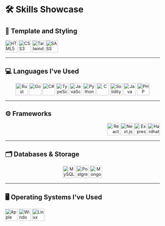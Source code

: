 # 🛠️ Skills Showcase

## 🎨 Template and Styling
<p align="left">
  <img height="40px" src="https://cdn.jsdelivr.net/gh/devicons/devicon@latest/icons/html5/html5-original.svg" alt="HTML5" />
  <img height="40px" src="https://cdn.jsdelivr.net/gh/devicons/devicon@latest/icons/css3/css3-original.svg" alt="CSS3" />
  <img height="40px" src="https://cdn.jsdelivr.net/gh/devicons/devicon@latest/icons/tailwindcss/tailwindcss-original.svg" alt="TailwindCSS" />
  <img height="40px" src="https://cdn.jsdelivr.net/gh/devicons/devicon@latest/icons/sass/sass-original.svg" alt="SASS" />
</p>

---

## 💻 Languages I've Used
<p align="center">
  <img height="40px" src="https://cdn.jsdelivr.net/gh/devicons/devicon@latest/icons/rust/rust-original.svg" alt="Rust" />
  <img height="40px" src="https://cdn.jsdelivr.net/gh/devicons/devicon@latest/icons/go/go-original-wordmark.svg" alt="Go" />
  <img height="40px" src="https://cdn.jsdelivr.net/gh/devicons/devicon@latest/icons/csharp/csharp-original.svg" alt="C#" />
  <img height="40px" src="https://cdn.jsdelivr.net/gh/devicons/devicon@latest/icons/typescript/typescript-original.svg" alt="TypeScript" />
  <img height="40px" src="https://cdn.jsdelivr.net/gh/devicons/devicon@latest/icons/javascript/javascript-original.svg" alt="JavaScript" />
  <img height="40px" src="https://cdn.jsdelivr.net/gh/devicons/devicon@latest/icons/python/python-original.svg" alt="Python" />
  <img height="40px" src="https://cdn.jsdelivr.net/gh/devicons/devicon@latest/icons/c/c-original.svg" alt="C" />
  <img height="40px" src="https://cdn.jsdelivr.net/gh/devicons/devicon@latest/icons/solidity/solidity-original.svg" alt="Solidity" />
  <img height="40px" src="https://cdn.jsdelivr.net/gh/devicons/devicon@latest/icons/java/java-original.svg" alt="Java" />
  <img height="40px" src="https://cdn.jsdelivr.net/gh/devicons/devicon@latest/icons/php/php-original.svg" alt="PHP" />
</p>

---

## ⚙️ Frameworks
<p align="right">
  <img height="40px" src="https://cdn.jsdelivr.net/gh/devicons/devicon@latest/icons/react/react-original.svg" alt="React" />
  <img height="40px" src="https://cdn.jsdelivr.net/gh/devicons/devicon@latest/icons/nextjs/nextjs-original.svg" alt="Next.js" />
  <img height="40px" src="https://cdn.jsdelivr.net/gh/devicons/devicon@latest/icons/express/express-original.svg" alt="Express" />
  <img height="40px" src="https://cdn.jsdelivr.net/gh/devicons/devicon@latest/icons/hardhat/hardhat-original.svg" alt="Hardhat" />
</p>

---

## 🗂️ Databases & Storage
<p align="center">
  <img height="40px" src="https://cdn.jsdelivr.net/gh/devicons/devicon@latest/icons/mysql/mysql-original-wordmark.svg" alt="MySQL" />
  <img height="40px" src="https://cdn.jsdelivr.net/gh/devicons/devicon@latest/icons/postgresql/postgresql-original-wordmark.svg" alt="PostgreSQL" />
  <img height="40px" src="https://cdn.jsdelivr.net/gh/devicons/devicon@latest/icons/mongodb/mongodb-original-wordmark.svg" alt="MongoDB" />
</p>

---

## 🖥️ Operating Systems I've Used
<p align="left">
  <img height="40px" src="https://cdn.jsdelivr.net/gh/devicons/devicon@latest/icons/apple/apple-original.svg" alt="Apple macOS" />
  <img height="40px" src="https://cdn.jsdelivr.net/gh/devicons/devicon@latest/icons/windows8/windows8-original.svg" alt="Windows" />
  <img height="40px" src="https://cdn.jsdelivr.net/gh/devicons/devicon@latest/icons/linux/linux-original.svg" alt="Linux" />
</p>
